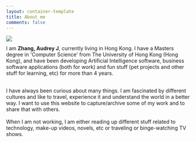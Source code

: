 ```yaml
---
layout: container-template
title: About me
comments: false
---
```


<div class="row">
    <div class="avatar center-block">
        <img class="img-responsive img-circle animated bounceIn" src="{{ site.avatar | prepend: site.baseurl }}" />
    </div>        
</div>

<p style="margin-top: 10px;">
I am <b>Zhang, Audrey J</b>, currently living in Hong Kong. I have a Masters degree in 'Computer Science' from The University of Hong Kong (Hong Kong), and
have been developing Artificial Intelligence software, business software applications (both for work) and fun stuff (pet projects and other stuff
for learning, etc) for more than 4 years.
<br/><br/>

I  have always been curious about many things.
I am fascinated by different cultures and like to travel, experience it and understand the world in a better way.
I want to use this website to capture/archive some of my work and to share that with others.
<br/><br/>
When I am not working, I am either reading up different stuff related to technology, make-up videos, novels, etc or traveling
or binge-watching TV shows.
</p>
